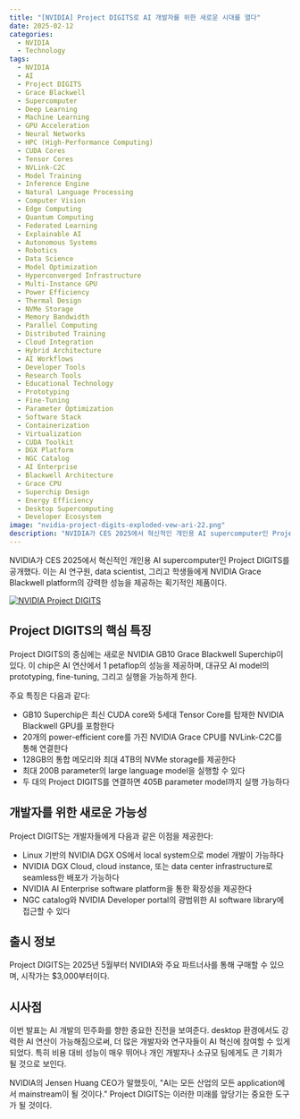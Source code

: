 ```yaml
---
title: "[NVIDIA] Project DIGITS로 AI 개발자를 위한 새로운 시대를 열다"
date: 2025-02-12
categories:
  - NVIDIA
  - Technology
tags:
  - NVIDIA
  - AI
  - Project DIGITS
  - Grace Blackwell
  - Supercomputer
  - Deep Learning
  - Machine Learning
  - GPU Acceleration
  - Neural Networks
  - HPC (High-Performance Computing)
  - CUDA Cores
  - Tensor Cores
  - NVLink-C2C
  - Model Training
  - Inference Engine
  - Natural Language Processing
  - Computer Vision
  - Edge Computing
  - Quantum Computing
  - Federated Learning
  - Explainable AI
  - Autonomous Systems
  - Robotics
  - Data Science
  - Model Optimization
  - Hyperconverged Infrastructure
  - Multi-Instance GPU
  - Power Efficiency
  - Thermal Design
  - NVMe Storage
  - Memory Bandwidth
  - Parallel Computing
  - Distributed Training
  - Cloud Integration
  - Hybrid Architecture
  - AI Workflows
  - Developer Tools
  - Research Tools
  - Educational Technology
  - Prototyping
  - Fine-Tuning
  - Parameter Optimization
  - Software Stack
  - Containerization
  - Virtualization
  - CUDA Toolkit
  - DGX Platform
  - NGC Catalog
  - AI Enterprise
  - Blackwell Architecture
  - Grace CPU
  - Superchip Design
  - Energy Efficiency
  - Desktop Supercomputing
  - Developer Ecosystem
image: "nvidia-project-digits-exploded-vew-ari-22.png"
description: "NVIDIA가 CES 2025에서 혁신적인 개인용 AI supercomputer인 Project DIGITS를 공개했다. 이는 AI 연구원, data scientist, 그리고 학생들에게 NVIDIA Grace Blackwell platform의 강력한 성능을 제공하는 획기적인 제품이다."
---
```


NVIDIA가 CES 2025에서 혁신적인 개인용 AI supercomputer인 Project DIGITS를 공개했다. 이는 AI 연구원, data scientist, 그리고 학생들에게 NVIDIA Grace Blackwell platform의 강력한 성능을 제공하는 획기적인 제품이다.

[![NVIDIA Project DIGITS](project-digits.png)](https://www.nvidia.com/en-us/project-digits/)

## Project DIGITS의 핵심 특징

Project DIGITS의 중심에는 새로운 NVIDIA GB10 Grace Blackwell Superchip이 있다. 이 chip은 AI 연산에서 1 petaflop의 성능을 제공하며, 대규모 AI model의 prototyping, fine-tuning, 그리고 실행을 가능하게 한다.

주요 특징은 다음과 같다:

- GB10 Superchip은 최신 CUDA core와 5세대 Tensor Core를 탑재한 NVIDIA Blackwell GPU를 포함한다
- 20개의 power-efficient core를 가진 NVIDIA Grace CPU를 NVLink-C2C를 통해 연결한다
- 128GB의 통합 메모리와 최대 4TB의 NVMe storage를 제공한다
- 최대 200B parameter의 large language model을 실행할 수 있다
- 두 대의 Project DIGITS를 연결하면 405B parameter model까지 실행 가능하다

## 개발자를 위한 새로운 가능성

Project DIGITS는 개발자들에게 다음과 같은 이점을 제공한다:

- Linux 기반의 NVIDIA DGX OS에서 local system으로 model 개발이 가능하다
- NVIDIA DGX Cloud, cloud instance, 또는 data center infrastructure로 seamless한 배포가 가능하다
- NVIDIA AI Enterprise software platform을 통한 확장성을 제공한다
- NGC catalog와 NVIDIA Developer portal의 광범위한 AI software library에 접근할 수 있다

## 출시 정보

Project DIGITS는 2025년 5월부터 NVIDIA와 주요 파트너사를 통해 구매할 수 있으며, 시작가는 $3,000부터이다.

## 시사점

이번 발표는 AI 개발의 민주화를 향한 중요한 진전을 보여준다. desktop 환경에서도 강력한 AI 연산이 가능해짐으로써, 더 많은 개발자와 연구자들이 AI 혁신에 참여할 수 있게 되었다. 특히 비용 대비 성능이 매우 뛰어나 개인 개발자나 소규모 팀에게도 큰 기회가 될 것으로 보인다.

NVIDIA의 Jensen Huang CEO가 말했듯이, "AI는 모든 산업의 모든 application에서 mainstream이 될 것이다." Project DIGITS는 이러한 미래를 앞당기는 중요한 도구가 될 것이다. 